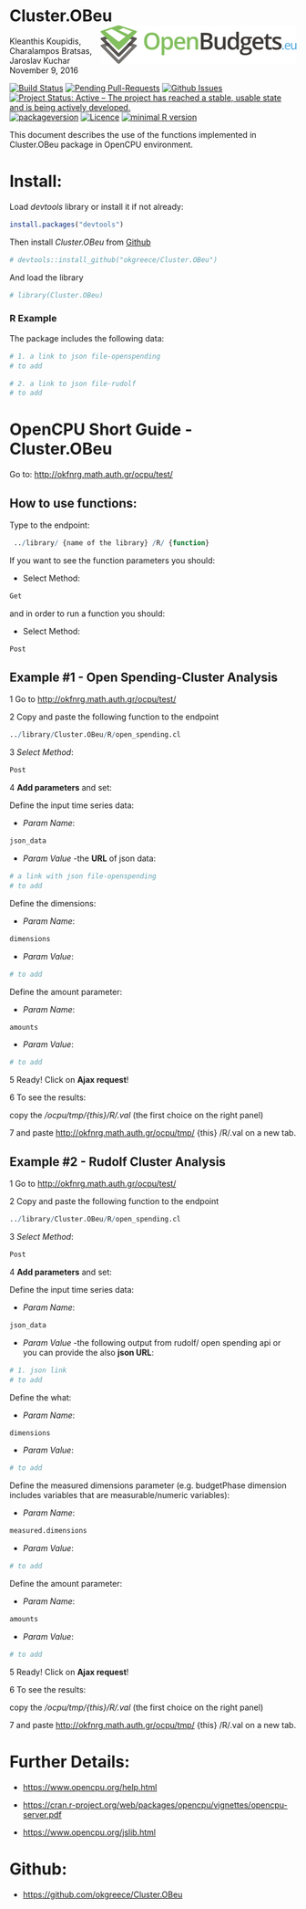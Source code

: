 Cluster.OBeu <img src="obeu_logo.png" align="right" />
================
Kleanthis Koupidis, Charalampos Bratsas, Jaroslav Kuchar
November 9, 2016

[![Build Status](https://travis-ci.org/okgreece/Cluster.OBeu.svg?branch=master)](https://travis-ci.org/okgreece/Cluster.OBeu) [![Pending Pull-Requests](http://githubbadges.herokuapp.com/okgreece/Cluster.OBeu/pulls.svg)](https://github.com/okgreece/Cluster.OBeu/pulls) [![Github Issues](http://githubbadges.herokuapp.com/okgreece/Cluster.OBeu/issues.svg)](https://github.com/okgreece/Cluster.OBeu/issues) [![Project Status: Active – The project has reached a stable, usable state and is being actively developed.](http://www.repostatus.org/badges/latest/active.svg)](http://www.repostatus.org/#active) [![packageversion](https://img.shields.io/badge/Package%20version-1.1.5-orange.svg?style=flat-square)](commits/master) [![Licence](https://img.shields.io/badge/licence-GPL--2-blue.svg)](https://www.gnu.org/licenses/old-licenses/gpl-2.0.html) [![minimal R version](https://img.shields.io/badge/R%3E%3D-3.1-6666ff.svg)](https://cran.r-project.org/)

This document describes the use of the functions implemented in Cluster.OBeu package in OpenCPU environment.

Install:
========

Load *devtools* library or install it if not already:

``` r
install.packages("devtools")
```

Then install *Cluster.OBeu* from [Github](https://github.com/okgreece/Cluster.OBeu)

``` r
# devtools::install_github("okgreece/Cluster.OBeu")
```

And load the library

``` r
# library(Cluster.OBeu)
```

### R Example

The package includes the following data:

``` r
# 1. a link to json file-openspending
# to add
```

``` r
# 2. a link to json file-rudolf
# to add
```

OpenCPU Short Guide - Cluster.OBeu
==================================

Go to: <http://okfnrg.math.auth.gr/ocpu/test/>

How to use functions:
---------------------

Type to the endpoint:

``` r
 ../library/ {name of the library} /R/ {function}
```

If you want to see the function parameters you should:

-   Select Method:

``` r
Get
```

and in order to run a function you should:

-   Select Method:

``` r
Post
```

Example \#1 - Open Spending-Cluster Analysis
--------------------------------------------

1 Go to <http://okfnrg.math.auth.gr/ocpu/test/>

2 Copy and paste the following function to the endpoint

``` r
../library/Cluster.OBeu/R/open_spending.cl
```

3 *Select Method*:

``` r
Post
```

4 **Add parameters** and set:

Define the input time series data:

-   *Param Name*:

``` r
json_data
```

-   *Param Value* -the **URL** of json data:

``` r
# a link with json file-openspending
# to add
```

Define the dimensions:

-   *Param Name*:

``` r
dimensions
```

-   *Param Value*:

``` r
# to add
```

Define the amount parameter:

-   *Param Name*:

``` r
amounts 
```

-   *Param Value*:

``` r
# to add
```

5 Ready! Click on **Ajax request**!

6 To see the results:

copy the */ocpu/tmp/{this}/R/.val* (the first choice on the right panel)

7 and paste <http://okfnrg.math.auth.gr/ocpu/tmp/> {this} /R/.val on a new tab.

Example \#2 - Rudolf Cluster Analysis
-------------------------------------

1 Go to <http://okfnrg.math.auth.gr/ocpu/test/>

2 Copy and paste the following function to the endpoint

``` r
../library/Cluster.OBeu/R/open_spending.cl
```

3 *Select Method*:

``` r
Post
```

4 **Add parameters** and set:

Define the input time series data:

-   *Param Name*:

``` r
json_data
```

-   *Param Value* -the following output from rudolf/ open spending api or you can provide the also **json URL**:

``` r
# 1. json link
# to add
```

Define the what:

-   *Param Name*:

``` r
dimensions
```

-   *Param Value*:

``` r
# to add
```

Define the measured dimensions parameter (e.g. budgetPhase dimension includes variables that are measurable/numeric variables):

-   *Param Name*:

``` r
measured.dimensions
```

-   *Param Value*:

``` r
# to add
```

Define the amount parameter:

-   *Param Name*:

``` r
amounts
```

-   *Param Value*:

``` r
# to add
```

5 Ready! Click on **Ajax request**!

6 To see the results:

copy the */ocpu/tmp/{this}/R/.val* (the first choice on the right panel)

7 and paste <http://okfnrg.math.auth.gr/ocpu/tmp/> {this} /R/.val on a new tab.

Further Details:
================

-   <https://www.opencpu.org/help.html>

-   <https://cran.r-project.org/web/packages/opencpu/vignettes/opencpu-server.pdf>

-   <https://www.opencpu.org/jslib.html>

Github:
=======

-   <https://github.com/okgreece/Cluster.OBeu>
